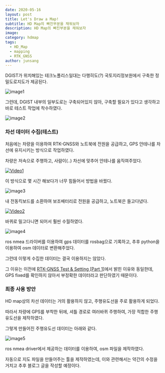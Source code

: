 ```yaml
---
date: 2020-05-16
layout: post
title: Let's Draw a Map!
subtitle: HD Map의 빠진부분을 채워보자
description: HD Map의 빠진부분을 채워보자
image: 
category: hdmap
tags:
  - HD_Map
  - mapping
  - RTK_GNSS
author: junsang
---
```

DGIST가 위치해있는 테크노폴리스일대는 다행히도(?) 국토지리정보원에서 구축한 정밀도로지도가 제공된다.

![image1](https://user-images.githubusercontent.com/50894726/106588553-427a3a00-658e-11eb-8949-02383a857c4b.png)

그런데, DGIST 내부의 일부도로는 구축되어있지 않아, 구축할 필요가 있다고 생각하고 바로 테스트 작업에 착수하였다.

![image2](https://user-images.githubusercontent.com/50894726/107123511-4f29c580-68e1-11eb-83c5-afa89655bd8c.png)

### 차선 데이터 수집(테스트)

처음에는 차량을 이용하여 RTK-GNSS와 노트북에 전원을 공급하고, GPS 안테나를 차선에 유지시키는 방식으로 작업하였다.

차량은 저속으로 주행하고, 사람이(..) 차선에 맞추어 안테나를 움직여주었다.

[![Video1](http://img.youtube.com/vi/_nAcYMgrH9Q/0.jpg)](https://youtu.be/_nAcYMgrH9Q)

이 방식으로 몇 시간 해보다가 너무 힘들어서 방법을 바꿨다.

![image3](https://user-images.githubusercontent.com/50894726/107116920-ec710380-68b9-11eb-84e2-b5b2af2fe495.jpg)

내 전동킥보드를 소환하여 보조배터리로 전원을 공급하고, 노트북은 들고다녔다.

[![Video2](http://img.youtube.com/vi/fbrslCNBGLo/0.jpg)](https://youtu.be/fbrslCNBGLo)

바퀴로 밀고다니면 되어서 훨씬 수월하였다.

![image4](https://user-images.githubusercontent.com/50894726/107116922-fabf1f80-68b9-11eb-8cda-c88a2ec183a2.jpg)

ros nmea 드라이버를 이용하여 gps 데이터를 rosbag으로 기록하고, 추후 python을 이용하여 osm 데이터로 변환해주었다.

그런데 이렇게 수집한 데이터는 결국 이용하지는 않았다.

그 이유는 이전에 [RTK-GNSS Test & Setting [Part 1]](https://dgist-artiv.github.io/hdmap/2020/04/30/RTK-test.html)에서 밝힌 이유와 동일한데, GPS fixed를 확인하지 않아서 부정확한 데이터라고 판단하였기 때문이다.


### 최종 사용 방안

HD map상의 차선 데이터는 거의 활용하지 않고, 주행유도선을 주로 활용하게 되었다.

따라서 차량에 GPS를 부착한 뒤에, 셔틀 경로로 여러바퀴 주행하여, 가장 적합한 주행유도선을 제작하였다.

그렇게 만들어진 주행유도선 데이터는 아래와 같다.

![image5](https://user-images.githubusercontent.com/50894726/107123561-7e403700-68e1-11eb-83a8-9c03bc127dca.png)

ros nmea driver에서 제공하는 데이터를 이용하여, osm 파일을 제작하였다.

자동으로 지도 파일을 만들어주는 툴을 제작하였는데, 이와 관련해서는 약간의 수정을 거치고 추후 블로그 글을 작성할 예정이다.
